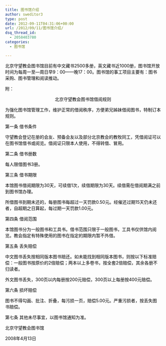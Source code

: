 ```yaml
---
title: 图书馆介绍
author: sweditor3
type: post
date: 2012-09-11T04:31:06+00:00
url: /2012/09/11/图书馆介绍/
dsq_thread_id:
  - 2058403780
categories:
  - 图书馆

---
```

<p style="text-align: left;">
  <span style="color: #000000;">北京守望教会图书馆目前有中文藏书2500多册，英文藏书近1000册，图书馆开放时间为每周一至—周日早9：00——晚17：00。图书馆的事工项目主要有：图书采购、图书管理和阅读推动。</span>
</p>

<p style="text-align: left;">
  <span style="color: #000000;">附：</span>
</p>

<p style="text-align: center;">
  <span style="color: #000000;">北京守望教会</span><span style="color: #000000;">图书馆借阅规则<!--more--></span>
</p>

<p style="text-align: left;">
  <span style="color: #000000;">为强化图书馆管理工作，维护正常的借阅秩序，方便弟兄姊妹借阅图书，特制订本规则。</span>
</p>

<span style="color: #000000;">第一条 借书条件</span>
  
<span style="color: #000000;">守望教会登记在册的会友、预备会友以及部分北京教会的教牧同工，凭借阅证可以在图书馆借书或阅览。借阅证只限本人使用，不得转借、冒用。</span>

<span style="color: #000000;">第二条 借书册数</span>
  
<span style="color: #000000;">每人限借图书3册。</span>

<span style="color: #000000;">第三条 借书期限</span>
  
<span style="color: #000000;">本馆图书借阅期限为30天，可续借1次，续借期限为30天。续借需在借阅期满之前到图书馆办理。</span>
  
<span style="color: #000000;">所借图书到期未还的，每册图书每超过一天罚款0.50元。经催还过期15天仍未还者，自超期之日算起，每过期一天罚款1.00元。</span>

<span style="color: #000000;">第四条 借阅范围</span>
  
<span style="color: #000000;">本馆图书分为一般图书和工具书。借书范围只限于一般图书，工具书仅供馆内阅览。教会指定有特殊使用的图书在指定的期限内暂不外借。</span>

<span style="color: #000000;">第五条 丢失赔偿</span>
  
<span style="color: #000000;">中文图书丢失按相同版本图书赔还。如未能找到相同版本图书，则按以下标准赔偿：一般图书按原价的2倍赔偿；两本以上多卷书，按全套2倍赔偿，其余各册不归读者。</span>
  
<span style="color: #000000;">外文图书丢失，300页以内每册按200元赔偿，300页以上每册按400元赔偿。</span>

<span style="color: #000000;">第六条 损坏赔偿</span>
  
<span style="color: #000000;">图书不得勾画、批注、折叠，每污损一页，赔偿5.00元。严重污损者，按丢失图书赔偿。</span>

<span style="color: #000000;">第七条 其他未尽事宜，以图书馆通知为准。</span>

 <span style="color: #000000;">北京守望教会图书馆</span>
  
 <span style="color: #000000;">2008年4月13日</span>

<p style="text-align: left;">
  <span style="color: #000000;"> </span>
</p>